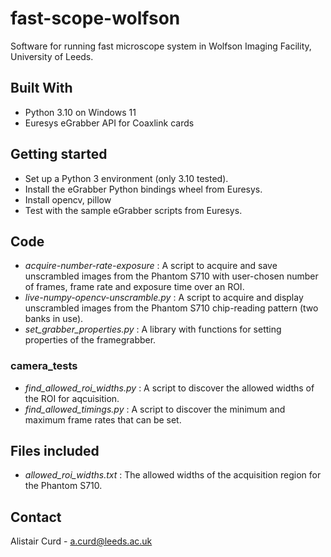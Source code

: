 # fast-scope-wolfson
Software for running fast microscope system in Wolfson Imaging Facility, University of Leeds.

## Built With
* Python 3.10 on Windows 11
* Euresys eGrabber API for Coaxlink cards

## Getting started
* Set up a Python 3 environment (only 3.10 tested).
* Install the eGrabber Python bindings wheel from Euresys.
* Install opencv, pillow
* Test with the sample eGrabber scripts from Euresys.

## Code

* *acquire-number-rate-exposure* : A script to acquire and save unscrambled images from the Phantom S710 with user-chosen number of frames, frame rate and exposure time over an ROI.
* *live-numpy-opencv-unscramble.py* : A script to acquire and display unscrambled images from the Phantom S710 chip-reading pattern (two banks in use).
* *set_grabber_properties.py* : A library with functions for setting properties of the framegrabber.

### camera_tests
* *find_allowed_roi_widths.py* : A script to discover the allowed widths of the ROI for aqcuisition.
* *find_allowed_timings.py* : A script to discover the minimum and maximum frame rates that can be set.

## Files included
* *allowed_roi_widths.txt* : The allowed widths of the acquisition region for the Phantom S710.

## Contact
Alistair Curd - a.curd@leeds.ac.uk





